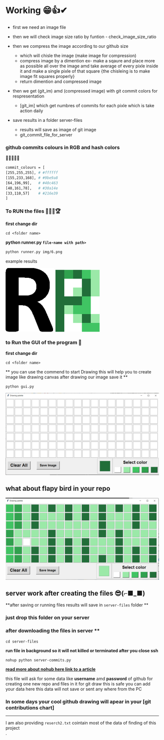 
# Working 😁👍✔
 - first we need an image file 
 - then we will check image size ratio by funtion - check_image_size_ratio
 - then we compress the image according to our github size
	- which will chisle the image (make image for compression)
	- compress image by a dimention ex- make a sqaure and place more as possible all over the image amd take average of every pixle inside it and make a single pixle of that square {the chisleing is to make image fit squares properly}
	- return dimention and compressed image

 - then we get (git_im) amd (compressed image) with git commit colors for respresentation
	- [git_im] which get numbres of commits for each pixle which is take action daily 

 - save results in a folder server-files
	- results will save as image of git image 
	- git_commit_file_for_server

### github commits colours in RGB and hash colors 
🐇🐸🐲🐍🦎

```sh
commit_colours = [
[255,255,255], # #ffffff
[155,233,168], # #9be9a8
[64,196,99],   # #40c463
[48,161,78],   # #30a14e
[33,110,57]    # #216e39
]
```


### To RUN the files  🎈🥈🥉🏆
**first change dir**
```
cd <folder name>
```
**python runner.py `file-name with path>`**
```sh 
python runner.py img/6.png 
```
example results

<img src='https://github.com/rishabhjainfinal/git-commit-drawing/blob/master/ss/6.png?raw=true'>

<img src='https://github.com/rishabhjainfinal/git-commit-drawing/blob/master/ss/64801rishi.png?raw=true' >




### to Run the GUI of the program  🤵 
**first change dir**
```
cd <folder name>
```
** you can use the commend to start Drawing 
this will help you to create image like drawing canvas after drawing our image save it **
```
python gui.py
```

<img src='https://github.com/rishabhjainfinal/git-commit-drawing/blob/master/ss/Screenshot%20(7).png?raw=true' >

## what about flapy bird in your repo

<img src='https://github.com/rishabhjainfinal/git-commit-drawing/blob/master/ss/Screenshot%20(9).png?raw=true'>


## server work after creating the files 😎(⌐■_■) 

**after saving or running files results will save in `server-files` folder **

### just drop this folder on your server

### after downloading the files in server **

```
cd server-files 
```

**run file in background so it will not killed or terminated after you close ssh**

```
nohup python server-commits.py
```

**[read more about nohub here link to a article ](https://janakiev.com/blog/python-background/)**

this file will ask for some data like **username** amd **password** of github for creating one new repo and files in it for git draw 
this is safe you can add your data here this data will not save or sent any where from the PC

### In some days your cool github drawing will apear in your [git contributions chart]  

---
I am also providing `reserch2.txt` cointain most of the data of finding of this project  
.
